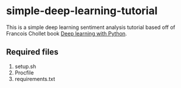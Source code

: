 # simple-deep-learning-tutorial

This is a simple deep learning sentiment analysis  tutorial based off of
Francois Chollet book [Deep learning with Python](https://www.manning.com/books/deep-learning-with-python).


## Required files

1. setup.sh
2. Procfile
3. requirements.txt
